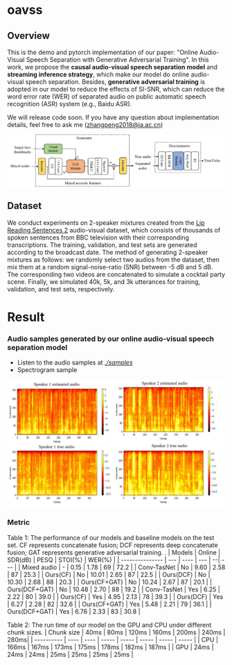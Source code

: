 # oavss

## Overview
This is the demo and pytorch implementation of our paper: "Online Audio-Visual Speech Separation with Generative Adversarial Training". In this work, we propose the **causal audio-visual speech separation model** and **streaming inference strategy**, which make our model do online audio-visual speech separation. Besides, **generative adversarial training** is adopted in our model to reduce the effects of SI-SNR, which can reduce the word error rate (WER) of separated audio on public automatic speech recognition (ASR) system (e.g., Baidu ASR).

We will release code soon. If you have any question about implementation details, feel free to ask me (zhangpeng2018@ia.ac.cn)

<div align=center><img width="700" src="./image/figure2.png" alt="The structure of our proposed model."/></div>

## Dataset
We conduct experiments on 2-speaker mixtures created from the [Lip Reading Sentences 2](http://www.robots.ox.ac.uk/~vgg/data/lip_reading/lrs2.html) audio-visual dataset, which consists of thousands of spoken sentences from BBC television with their corresponding transcriptions. The training, validation, and test sets are generated according to the broadcast date. The method of generating 2-speaker mixtures as follows: we randomly select two audios from the dataset, then mix them at a random signal-noise-ratio (SNR) between -5 dB and 5 dB. The corresponding two videos are concatenated to simulate a cocktail party scene. Finally, we simulated 40k, 5k, and 3k utterances for training, validation, and test sets, respectively.

# Result
### Audio samples generated by our online audio-visual speech separation model
- Listen to the audio samples at [*./samples*](./samples)
- Spectrogram sample
<div align=center><img width="700" src="./image/spec/figure1.png" alt="The spectrogram sample."/></div>

### Metric
Table 1: The performance of our models and baseline models on the test set. CF represents concatenate fusion; DCF represents deep concatenate fusion; GAT represents generative adversarial training. .
| Models | Online | SDR(dB) | PESQ | STOI(%) | WER(%) |
| --------------- | --- | ---- | --- | --| --- |
| Mixed audio | - | 0.15 | 1.78 | 69 | 72.2 |
| Conv-TasNet | No | 9.60 | 2.58 | 87 | 25.3 |
| Ours(CF) | No | 10.01 | 2.65 | 87 | 22.5 |
| Ours(DCF) | No | 10.30 | 2.68 | 88 | 20.3 |
| Ours(CF+GAT) | No | 10.24 | 2.67 | 87 | 20.1 |
| Ours(DCF+GAT) | No | 10.48 | 2.70 | 88 | 19.2 |
| Conv-TasNet | Yes | 6.25 | 2.22 | 80 | 39.0 |
| Ours(CF) | Yes | 4.95 | 2.13 | 78 | 39.3 |
| Ours(DCF) | Yes | 6.27 | 2.28 | 82 | 32.6 |
| Ours(CF+GAT) | Yes | 5.48 | 2.21 | 79 | 36.1 |
| Ours(DCF+GAT) | Yes | 6.76 | 2.33 | 83 | 30.8 |

Table 2: The run time of our model on the GPU and CPU under different chunk sizes.
| Chunk size | 40ms | 80ms | 120ms | 160ms | 200ms | 240ms | 280ms|
| ---------- | ---- | ---- | ----- | ----- | ----- | ----- | ----- |
| CPU | 166ms | 167ms | 173ms | 175ms | 178ms | 182ms | 187ms |
| GPU | 24ms | 24ms | 24ms | 25ms | 25ms | 25ms | 25ms |

